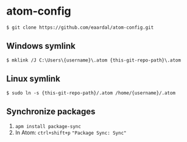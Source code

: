 # atom-config

```
$ git clone https://github.com/eaardal/atom-config.git
```

## Windows symlink

```
$ mklink /J C:\Users\{username}\.atom {this-git-repo-path}\.atom
```

## Linux symlink

```
$ sudo ln -s {this-git-repo-path}/.atom /home/{username}/.atom
```

## Synchronize packages

1. `apm install package-sync`
2. In Atom: `ctrl+shift+p` `"Package Sync: Sync"`
